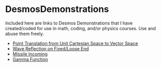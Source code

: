 # DesmosDemonstrations

Included here are links to Desmos Demonstrations that I have created/coded for use in math, coding, and/or physics courses. Use and abuse them freely.

- [Point Translation from Unit Cartesian Space to Vector Space](https://www.desmos.com/calculator/7qghmmwwgv)
- [Wave Reflection on Fixed/Loose End](https://www.desmos.com/calculator/z19iuy2bqp)
- [Missile Incoming](https://www.desmos.com/calculator/dogbj53v4n)
- [Gamma Function](https://www.desmos.com/calculator/owtenbqq7i)

